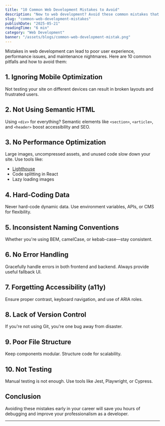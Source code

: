 ```yaml
---
title: "10 Common Web Development Mistakes to Avoid"
description: "New to web development? Avoid these common mistakes that beginners and even pros make while building web applications."
slug: "common-web-development-mistakes"
publishDate: "2025-05-21"
readingTime: "6 min"
category: "Web Development"
banner: "/assets/blogs/common-web-development-mistak.png"
---
```


Mistakes in web development can lead to poor user experience, performance issues, and maintenance nightmares. Here are 10 common pitfalls and how to avoid them:

## 1. Ignoring Mobile Optimization

Not testing your site on different devices can result in broken layouts and frustrated users.

## 2. Not Using Semantic HTML

Using `<div>` for everything? Semantic elements like `<section>`, `<article>`, and `<header>` boost accessibility and SEO.

## 3. No Performance Optimization

Large images, uncompressed assets, and unused code slow down your site. Use tools like:

- [Lighthouse](https://developers.google.com/web/tools/lighthouse)
- Code splitting in React
- Lazy loading images

## 4. Hard-Coding Data

Never hard-code dynamic data. Use environment variables, APIs, or CMS for flexibility.

## 5. Inconsistent Naming Conventions

Whether you're using BEM, camelCase, or kebab-case—stay consistent.

## 6. No Error Handling

Gracefully handle errors in both frontend and backend. Always provide useful fallback UI.

## 7. Forgetting Accessibility (a11y)

Ensure proper contrast, keyboard navigation, and use of ARIA roles.

## 8. Lack of Version Control

If you're not using Git, you're one bug away from disaster.

## 9. Poor File Structure

Keep components modular. Structure code for scalability.

## 10. Not Testing

Manual testing is not enough. Use tools like Jest, Playwright, or Cypress.

## Conclusion

Avoiding these mistakes early in your career will save you hours of debugging and improve your professionalism as a developer.

---

```

```
